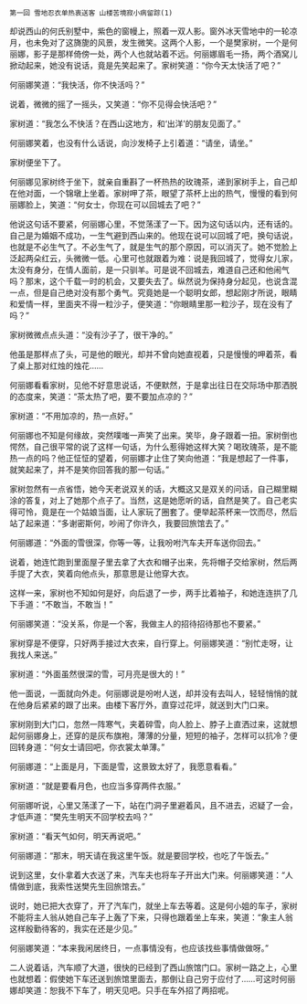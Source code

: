     第一回 雪地忍衣单热衷送客 山楼苦境寂小病留踪(1) 

   却说西山的何氏别墅中，紫色的窗幔上，照着一双人影。窗外冰天雪地中的一轮凉月，也未免对了这旖旎的风景，发生微笑。这两个人影，一个是樊家树，一个是何丽娜，影子是那样倚傍一处，两个人也就站着不远。何丽娜眉毛一扬，两个酒窝儿掀动起来，她没有说话，竟是先笑起来了。家树笑道：“你今天太快活了吧？”

   何丽娜笑道：“我快活，你不快活吗？”

   说着，微微的摇了一摇头，又笑道：“你不见得会快活吧？”

   家树道：“我怎么不快活？在西山这地方，和‘出洋’的朋友见面了。”

   何丽娜笑着，也没有什么话说，向沙发椅子上引着道：“请坐，请坐。”

   家树便坐下了。

   何丽娜见家树终于坐下，就亲自重斟了一杯热热的玫瑰茶，递到家树手上，自己却在他对面，一个锦墩上坐着。家树呷了茶，眼望了茶杯上出的热气，慢慢的看到何丽娜脸上，笑道：“何女士，你现在可以回城去了吧？”

   他说这句话不要紧，何丽娜心里，不觉荡漾了一下。因为这句话以内，还有话的。自己是为婚姻不成功，一生气避到西山来的。他现在说可以回城了吧，换句话说，也就是不必生气了。不必生气了，就是生气的那个原因，可以消灭了。她不觉脸上泛起两朵红云，头微微一低。心里可也就跟着为难：说是我回城了，觉得女儿家，太没有身分，在情人面前，是一只驯羊。可是说不回城去，难道自己还和他闹气吗？那末，这个千载一时的机会，又要失去了。纵然说为保持身分起见，也说含混一点，但是自己绝对没有那个勇气。究竟她是一个聪明女郎，想起刚才所说，眼睛和爱情一样，里面夹不得一粒沙子，便笑道：“你眼睛里那一粒沙子，现在没有了吗？”

   家树微微点点头道：“没有沙子了，很干净的。”

   他虽是那样点了头，可是他的眼光，却并不曾向她直视着，只是慢慢的呷着茶，看了桌上那对红烛的烛花……

   何丽娜看看家树，见他不好意思说话，不便默然，于是拿出往日在交际场中那洒脱的态度来，笑道：“茶太热了吧，要不要加点凉的？”

   家树道：“不用加凉的，热一点好。”

   何丽娜也不知是何缘故，突然噗嗤一声笑了出来。笑毕，身子跟着一扭。家树倒也愕然，自己很平常的说了这样一句话，为什么惹得她这样大笑？喝玫瑰茶，是不能热一点的吗？他正怔怔的望着，何丽娜才止住了笑向他道：“我是想起了一件事，就笑起来了，并不是笑你回答我的那一句话。”

   家树忽然有一点省悟，她今天老说双关的话，大概这又是双关的问话，自己糊里糊涂的答复，对上了她那个点子了。当然，这是她愿听的话，自然是笑了。自己老实得可怜，竟是在一个姑娘当面，让人家玩了圈套了。便举起茶杯来一饮而尽，然后站了起来道：“多谢密斯何，吵闹了你许久，我要回旅馆去了。”

   何丽娜道：“外面的雪很深，你等一等，让我吩咐汽车夫开车送你回去。”

   说着，她连忙跑到里面屋子里去拿了大衣和帽子出来，先将帽子交给家树，然后两手提了大衣，笑着向他点头，那意思是让他穿大衣。

   这样一来，家树也不知如何是好，向后退了一步，两手比着袖子，和她连连拱了几下手道：“不敢当，不敢当！”

   何丽娜笑道：“没关系，你是一个客，我做主人的招待招待那也不要紧。”

   家树穿是不便穿，只好两手接过大衣来，自行穿上。何丽娜笑道：“别忙走呀，让我找人来送。”

   家树道：“外面虽然很深的雪，可月亮是很大的！”

   他一面说，一面就向外走。何丽娜说是吩咐人送，却并没有去叫人，轻轻悄悄的就在他身后紧紧的跟了出来。由楼下客厅外，直穿过花坪，就送到大门口来。

   家树刚到大门口，忽然一阵寒气，夹着碎雪，向人脸上、脖子上直洒过来，这就想起何丽娜身上，还穿的是灰布旗袍，薄薄的分量，短短的袖子，怎样可以抗冷？便回转身道：“何女士请回吧，你衣裳太单薄。”

   何丽娜道：“上面是月，下面是雪，这景致太好了，我愿意看看。”

   家树道：“就是要看月色，也应当多穿两件衣服。”

   何丽娜听说，心里又荡漾了一下，站在门洞子里避着风，且不进去，迟疑了一会，才低声道：“樊先生明天不回学校去吗？”

   家树道：“看天气如何，明天再说吧。”

   何丽娜道：“那末，明天请在我这里午饭。就是要回学校，也吃了午饭去。”

   说到这里，女仆拿着大衣送了来，汽车夫也将车子开出大门来。何丽娜笑道：“人情做到底，我索性送樊先生回旅馆去。”

   说时，她已把大衣穿了，开了汽车门，就坐上车去等着。这是何小姐的车子，家树不能将主人翁从她自己车子上轰了下来，只得也跟着坐上车来，笑道：“象主人翁这样殷勤待客的，我实在还是少见。”

   何丽娜笑道：“本来我闲居终日，一点事情没有，也应该找些事情做做呀。”

   二人说着话，汽车顺了大道，很快的已经到了西山旅馆门口。家树一路之上，心里也就想着：假使她下车还送到旅馆里面去，那倒让自己穷于应付了……可这时何丽娜却笑道：恕我不下车了，明天见吧。只手在车外招了两招呢。

